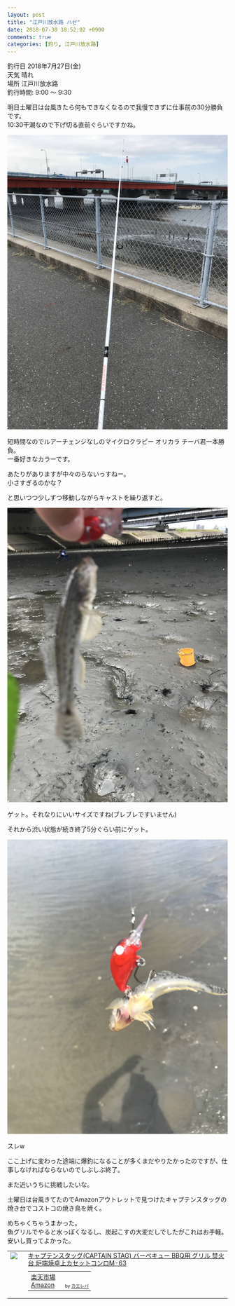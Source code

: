 ```yaml
---
layout: post
title: "江戸川放水路 ハゼ"
date: 2018-07-30 18:52:02 +0900
comments: true
categories: [釣り, 江戸川放水路]
---
```


釣行日 2018年7月27日(金)  
天気 晴れ  
場所 江戸川放水路  
釣行時間: 9:00 〜 9:30  
  
  
明日土曜日は台風きたら何もできなくなるので我慢できずに仕事前の30分勝負です。  
10:30干潮なので下げ切る直前ぐらいですかね。  
  
<!-- more -->  
  
<script async src="//pagead2.googlesyndication.com/pagead/js/adsbygoogle.js"></script>  
<ins class="adsbygoogle"  
     style="display:block; text-align:center;"  
     data-ad-layout="in-article"  
     data-ad-format="fluid"  
     data-ad-client="ca-pub-7039502723411845"  
     data-ad-slot="8206045005"></ins>  
<script>  
     (adsbygoogle = window.adsbygoogle || []).push({});  
</script>  
  
  
<img src="/images/blog/20180730/IMG_5739.JPG">  
  
短時間なのでルアーチェンジなしのマイクロクラピー オリカラ チーバ君一本勝負。  
一番好きなカラーです。  
  
あたりがありますが中々のらないっすねー。  
小さすぎるのかな？  
  
と思いつつ少しずつ移動しながらキャストを繰り返すと。  
  
<img src="/images/blog/20180730/IMG_5734.JPG">  
  
ゲット。それなりにいいサイズですね(ブレブレですいません)  
  
それから渋い状態が続き終了5分ぐらい前にゲット。  
  
<img src="/images/blog/20180730/IMG_5738.JPG">  
  
スレw  
  
ここ上げに変わった途端に爆釣になることが多くまだやりたかったのですが、仕事しなければならないのでしぶしぶ終了。  
   
  
また近いうちに挑戦したいな。  
  
土曜日は台風きてたのでAmazonアウトレットで見つけたキャプテンスタッグの焼き台でコストコの焼き鳥を焼く。  
  
めちゃくちゃうまかった。  
魚グリルでやると水っぽくなるし、炭起こすの大変だしでしたがこれはお手軽。  
安いし買ってよかった。  

<table  border="0" cellpadding="5" style="border:none"><tr><td valign="top" style="border:none"><a href="https://hb.afl.rakuten.co.jp/hgc/g00t3p01.qsnyjd93.g00t3p01.qsnyk503/kaereba_main_201807301856115149?pc=https%3A%2F%2Fitem.rakuten.co.jp%2Fmannishboy%2F20011386610%2F&m=http%3A%2F%2Fm.rakuten.co.jp%2Fmannishboy%2Fi%2F10027220%2F" target="_blank" ><img src="https://thumbnail.image.rakuten.co.jp/@0_mall/mannishboy/cabinet/item/20011386500/20011386610_1.jpg?_ex=128x128" border="0" style="margin-right:10px" /></a></td><td valign="top" style="border:none;text-align:left"><div class="kaerebalink-name" style="margin-bottom:10px;line-height:120%"><a href="https://hb.afl.rakuten.co.jp/hgc/g00t3p01.qsnyjd93.g00t3p01.qsnyk503/kaereba_main_201807301856115149?pc=https%3A%2F%2Fitem.rakuten.co.jp%2Fmannishboy%2F20011386610%2F&m=http%3A%2F%2Fm.rakuten.co.jp%2Fmannishboy%2Fi%2F10027220%2F" target="_blank" >キャプテンスタッグ(CAPTAIN STAG) バーベキュー BBQ用 グリル 焚火台 炉端焼卓上カセットコンロM-63</a></div><div class="kaerebalink-detail" style="margin-bottom:5px;"></div><table style="border:none;margin-top:10px"><tr><td style="border:none;text-align:left;"><div class="shoplinkrakuten" style="margin-right:5px"><a href="https://hb.afl.rakuten.co.jp/hgc/16102ad8.0804351d.16102ad9.09702e1c/kaereba_main_201807301856115149?pc=https%3A%2F%2Fsearch.rakuten.co.jp%2Fsearch%2Fmall%2F%25E3%2582%25AD%25E3%2583%25A3%25E3%2583%2597%25E3%2583%2586%25E3%2583%25B3%25E3%2582%25B9%25E3%2582%25BF%25E3%2583%2583%25E3%2582%25B0%2520%25E3%2582%25B0%25E3%2583%25AA%25E3%2583%25AB%2520%25E7%2584%259A%25E7%2581%25AB%25E5%258F%25B0%2520%25E7%2582%2589%25E7%25AB%25AF%25E7%2584%25BC%25E5%258D%2593%25E4%25B8%258A%25E3%2582%25AB%25E3%2582%25BB%25E3%2583%2583%25E3%2583%2588%25E3%2582%25B3%25E3%2583%25B3%25E3%2583%25AD%2F-%2Ff.1-p.1-s.1-sf.0-st.A-v.2%3Fx%3D0%26scid%3Daf_ich_link_urltxt%26m%3Dhttp%3A%2F%2Fm.rakuten.co.jp%2F" target="_blank" >楽天市場</a></div><div class="shoplinkamazon" style="margin-right:5px"><a href="https://www.amazon.co.jp/gp/search?keywords=%E3%82%AD%E3%83%A3%E3%83%97%E3%83%86%E3%83%B3%E3%82%B9%E3%82%BF%E3%83%83%E3%82%B0%20%E3%82%B0%E3%83%AA%E3%83%AB%20%E7%84%9A%E7%81%AB%E5%8F%B0%20%E7%82%89%E7%AB%AF%E7%84%BC%E5%8D%93%E4%B8%8A%E3%82%AB%E3%82%BB%E3%83%83%E3%83%88%E3%82%B3%E3%83%B3%E3%83%AD&__mk_ja_JP=%E3%82%AB%E3%82%BF%E3%82%AB%E3%83%8A&tag=gogosakura-22" target="_blank" >Amazon</a></div></td><td style="vertical-align:bottom;padding-left:10px;font-size:x-small;border:none">by <a href="https://kaereba.com" rel="nofollow" target="_blank">カエレバ</a></td></tr></table></font></td></tr></table>
